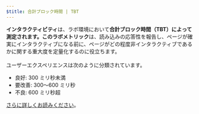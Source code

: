 ```yaml
---
$title: 合計ブロック時間 | TBT
---
```


**インタラクティビティ**は、ラボ環境において**合計ブロック時間（TBT）**によって測定されます。この**ラボメトリック**は、読み込みの応答性を報告し、ページが確実にインタラクティブになる前に、ページがどの程度非インタラクティブであるかに関する重大度を定量化するのに役立ちます。<br><br> ユーザーエクスペリエンスは次のように分類されています。

- 良好: 300 ミリ秒未満
- 要改善: 300～600 ミリ秒
- 不良: 600 ミリ秒超

[さらに詳しくお読みください](http://web.dev/tbt)。
